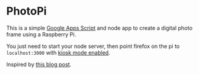 # PhotoPi

This is a simple [Google Apps Script](https://developers.google.com/apps-script/overview) and node app to create a digital photo frame
using a Raspberry Pi. 

You just need to start your node server, then point firefox on the pi to `localhost:3000`
with [kiosk mode enabled](https://addons.mozilla.org/en-US/firefox/addon/mkiosk/).

Inspired by [this blog post](https://paulstamatiou.com/getting-started-raspberry-pi/#piframe).
